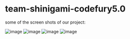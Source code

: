 # team-shinigami-codefury5.0

some of the screen shots of our project:

![image](https://user-images.githubusercontent.com/83511327/189530309-f5917967-7535-4807-8297-f6b1cb24af06.png)
![image](https://user-images.githubusercontent.com/83511327/189531265-894bba16-0393-47c3-bf9e-10a96aef7587.png)
![image](https://user-images.githubusercontent.com/83511327/189531298-86f29d19-e0a1-4431-8179-e412436fd2f0.png)
![image](https://user-images.githubusercontent.com/83511327/189531349-51bc6b56-283b-4acd-84a6-f9082bf6a960.png)
